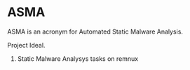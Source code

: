 # ASMA
ASMA is an acronym for Automated Static Malware Analysis.

Project Ideal.
1. Static Malware Analysys tasks on remnux

